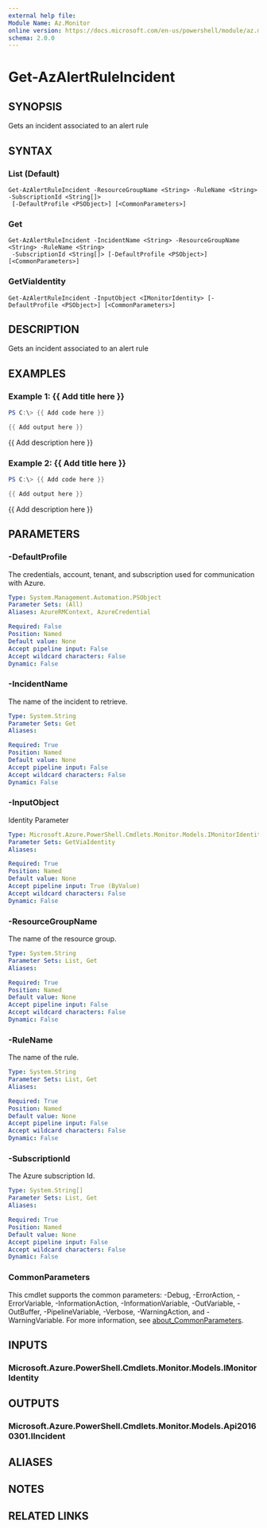 ```yaml
---
external help file:
Module Name: Az.Monitor
online version: https://docs.microsoft.com/en-us/powershell/module/az.monitor/get-azalertruleincident
schema: 2.0.0
---
```


# Get-AzAlertRuleIncident

## SYNOPSIS
Gets an incident associated to an alert rule

## SYNTAX

### List (Default)
```
Get-AzAlertRuleIncident -ResourceGroupName <String> -RuleName <String> -SubscriptionId <String[]>
 [-DefaultProfile <PSObject>] [<CommonParameters>]
```

### Get
```
Get-AzAlertRuleIncident -IncidentName <String> -ResourceGroupName <String> -RuleName <String>
 -SubscriptionId <String[]> [-DefaultProfile <PSObject>] [<CommonParameters>]
```

### GetViaIdentity
```
Get-AzAlertRuleIncident -InputObject <IMonitorIdentity> [-DefaultProfile <PSObject>] [<CommonParameters>]
```

## DESCRIPTION
Gets an incident associated to an alert rule

## EXAMPLES

### Example 1: {{ Add title here }}
```powershell
PS C:\> {{ Add code here }}

{{ Add output here }}
```

{{ Add description here }}

### Example 2: {{ Add title here }}
```powershell
PS C:\> {{ Add code here }}

{{ Add output here }}
```

{{ Add description here }}

## PARAMETERS

### -DefaultProfile
The credentials, account, tenant, and subscription used for communication with Azure.

```yaml
Type: System.Management.Automation.PSObject
Parameter Sets: (All)
Aliases: AzureRMContext, AzureCredential

Required: False
Position: Named
Default value: None
Accept pipeline input: False
Accept wildcard characters: False
Dynamic: False
```

### -IncidentName
The name of the incident to retrieve.

```yaml
Type: System.String
Parameter Sets: Get
Aliases:

Required: True
Position: Named
Default value: None
Accept pipeline input: False
Accept wildcard characters: False
Dynamic: False
```

### -InputObject
Identity Parameter

```yaml
Type: Microsoft.Azure.PowerShell.Cmdlets.Monitor.Models.IMonitorIdentity
Parameter Sets: GetViaIdentity
Aliases:

Required: True
Position: Named
Default value: None
Accept pipeline input: True (ByValue)
Accept wildcard characters: False
Dynamic: False
```

### -ResourceGroupName
The name of the resource group.

```yaml
Type: System.String
Parameter Sets: List, Get
Aliases:

Required: True
Position: Named
Default value: None
Accept pipeline input: False
Accept wildcard characters: False
Dynamic: False
```

### -RuleName
The name of the rule.

```yaml
Type: System.String
Parameter Sets: List, Get
Aliases:

Required: True
Position: Named
Default value: None
Accept pipeline input: False
Accept wildcard characters: False
Dynamic: False
```

### -SubscriptionId
The Azure subscription Id.

```yaml
Type: System.String[]
Parameter Sets: List, Get
Aliases:

Required: True
Position: Named
Default value: None
Accept pipeline input: False
Accept wildcard characters: False
Dynamic: False
```

### CommonParameters
This cmdlet supports the common parameters: -Debug, -ErrorAction, -ErrorVariable, -InformationAction, -InformationVariable, -OutVariable, -OutBuffer, -PipelineVariable, -Verbose, -WarningAction, and -WarningVariable. For more information, see [about_CommonParameters](http://go.microsoft.com/fwlink/?LinkID=113216).

## INPUTS

### Microsoft.Azure.PowerShell.Cmdlets.Monitor.Models.IMonitorIdentity

## OUTPUTS

### Microsoft.Azure.PowerShell.Cmdlets.Monitor.Models.Api20160301.IIncident

## ALIASES

## NOTES

## RELATED LINKS

